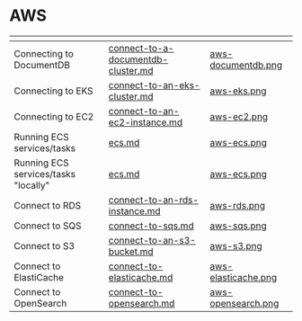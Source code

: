 # AWS

<table data-view="cards">
	<thead>
		<tr>
			<th></th>
			<th data-hidden data-card-target data-type="content-ref"></th>
			<th data-hidden data-card-cover data-type="files"></th>
		</tr>
	</thead>
	<tbody>
		<tr>
			<td>Connecting to DocumentDB</td>
			<td>
				<a href="connect-to-a-documentdb-cluster.md">connect-to-a-documentdb-cluster.md</a>
			</td>
			<td>
				<a href="../../../.gitbook/assets/aws-documentdb.png">aws-documentdb.png</a>
			</td>
		</tr>
        <tr>
			<td>Connecting to EKS</td>
			<td>
				<a href="connect-to-an-eks-cluster.md">connect-to-an-eks-cluster.md</a>
			</td>
			<td>
				<a href="../../../.gitbook/assets/aws-eks.png">aws-eks.png</a>
			</td>
		</tr>
        <tr>
			<td>Connecting to EC2</td>
			<td>
				<a href="connect-to-an-ec2-instance.md">connect-to-an-ec2-instance.md</a>
			</td>
			<td>
				<a href="../../../.gitbook/assets/aws-ec2.png">aws-ec2.png</a>
			</td>
		</tr>
		<tr>
			<td>Running ECS services/tasks</td>
			<td>
				<a href="ecs.md">ecs.md</a>
			</td>
			<td>
				<a href="../../../.gitbook/assets/aws-ecs.png">aws-ecs.png</a>
			</td>
		</tr>
		<tr>
			<td>Running ECS services/tasks "locally"</td>
			<td>
				<a href="ecs.md">ecs.md</a>
			</td>
			<td>
				<a href="../../../.gitbook/assets/aws-ecs.png">aws-ecs.png</a>
			</td>
		</tr>
		<tr>
			<td>Connect to RDS</td>
			<td>
				<a href="connect-to-an-rds-instance.md">connect-to-an-rds-instance.md</a>
			</td>
			<td>
				<a href="../../../.gitbook/assets/aws-rds.png">aws-rds.png</a>
			</td>
		</tr>
		<tr>
			<td>Connect to SQS</td>
			<td>
				<a href="connect-to-sqs.md">connect-to-sqs.md</a>
			</td>
			<td>
				<a href="../../../.gitbook/assets/aws-sqs.png">aws-sqs.png</a>
			</td>
		</tr>
		<tr>
			<td>Connect to S3</td>
			<td>
				<a href="connect-to-an-s3-bucket.md">connect-to-an-s3-bucket.md</a>
			</td>
			<td>
				<a href="../../../.gitbook/assets/aws-s3.png">aws-s3.png</a>
			</td>
		</tr>
		<tr>
			<td>Connect to ElastiCache</td>
			<td>
				<a href="connect-to-elasticache.md">connect-to-elasticache.md</a>
			</td>
			<td>
				<a href="../../../.gitbook/assets/aws-elasticache.png">aws-elasticache.png</a>
			</td>
		</tr>
		<tr>
			<td>Connect to OpenSearch</td>
			<td>
				<a href="connect-to-opensearch.md">connect-to-opensearch.md</a>
			</td>
			<td>
				<a href="../../../.gitbook/assets/aws-opensearch.png">aws-opensearch.png</a>
			</td>
		</tr>
	</tbody>
</table>
